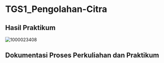 # TGS1_Pengolahan-Citra
## Hasil Praktikum
![1000023408](https://github.com/Febriyaninurhida123/TGS1_Pengolahan-Citra/assets/90132092/f200f8d4-29ed-4e55-9bda-45c8d120e17d)

## Dokumentasi Proses Perkuliahan dan Praktikum
